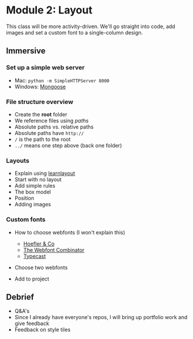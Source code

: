# Module 2: Layout

This class will be more activity-driven. We'll go straight into code, add images and set a custom font to a single-column design.

## Immersive

### Set up a simple web server

- Mac: `python -m SimpleHTTPServer 8000`
- Windows: [Mongoose](https://code.google.com/p/mongoose/)

### File structure overview

- Create the **root** folder
- We reference files using *paths*
- Absolute paths vs. relative paths
- Absolute paths have `http://`
- `/` is the path to the root
- `../` means one step above (back one folder)

### Layouts

- Explain using [learnlayout](http://learnlayout.com)
- Start with no layout
- Add simple rules
- The box model
- Position
- Adding images


### Custom fonts

- How to choose webfonts (I won't explain this)
	- [Hoefler & Co](http://www.typography.com/techniques/)
	- [The Webfont Combinator](http://font-combinator.com)
	- [Typecast](http://typecast.com)
	
- Choose two webfonts
- Add to project


## Debrief

- Q&A's
- Since I already have everyone's repos, I will bring up portfolio work and give feedback
- Feedback on style tiles